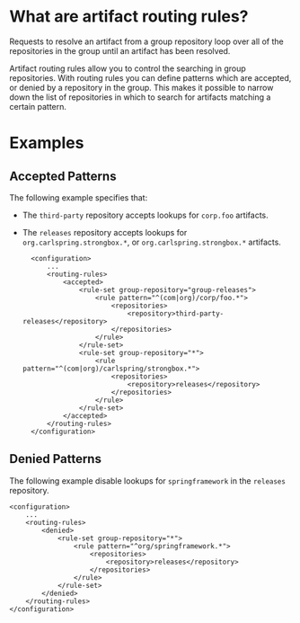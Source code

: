 # What are artifact routing rules?

Requests to resolve an artifact from a group repository loop over all of the repositories in the group until an artifact has been resolved.

Artifact routing rules allow you to control the searching in group repositories. With routing rules you can define patterns which are accepted, or denied by a repository in the group. This makes it possible to narrow down the list of repositories in which to search for artifacts matching a certain pattern.

# Examples

## Accepted Patterns

The following example specifies that:
* The `third-party` repository accepts lookups for `corp.foo` artifacts.
* The `releases` repository accepts lookups for `org.carlspring.strongbox.*`, or `org.carlspring.strongbox.*` artifacts.

        <configuration>
            ...
            <routing-rules>
                <accepted>
                    <rule-set group-repository="group-releases">
                        <rule pattern="^(com|org)/corp/foo.*">
                            <repositories>
                                <repository>third-party-releases</repository>
                            </repositories>
                        </rule>
                    </rule-set>
                    <rule-set group-repository="*">
                        <rule pattern="^(com|org)/carlspring/strongbox.*">
                            <repositories>
                                <repository>releases</repository>
                            </repositories>
                        </rule>
                    </rule-set>
                </accepted>
            </routing-rules>    
        </configuration>

## Denied Patterns

The following example disable lookups for `springframework` in the `releases` repository.

    <configuration>
        ...
        <routing-rules>
            <denied>
                <rule-set group-repository="*">
                    <rule pattern="^org/springframework.*">
                        <repositories>
                            <repository>releases</repository>
                        </repositories>
                    </rule>
                </rule-set>
            </denied>
        </routing-rules>    
    </configuration>

